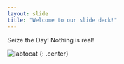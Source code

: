 ```yaml
---
layout: slide
title: "Welcome to our slide deck!"
---
```


Seize the Day! Nothing is real!

![labtocat](https://octodex.github.com/images/labtocat.png)
{: .center}
